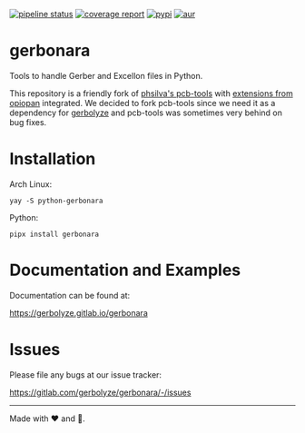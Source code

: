 [![pipeline status](https://gitlab.com/gerbolyze/gerbonara/badges/master/pipeline.svg)](https://gitlab.com/gerbolyze/gerbonara/commits/master)
[![coverage report](https://gitlab.com/gerbolyze/gerbonara/badges/master/coverage.svg)](https://gitlab.com/gerbolyze/gerbonara/commits/master)
[![pypi](https://img.shields.io/pypi/v/gerbonara)](https://pypi.org/project/gerbonara/)
[![aur](https://img.shields.io/aur/version/python-gerbonara)](https://aur.archlinux.org/packages/python-gerbonara/)

# gerbonara

Tools to handle Gerber and Excellon files in Python.

This repository is a friendly fork of [phsilva's pcb-tools](https://github.com/curtacircuitos/pcb-tools) with
[extensions from opiopan](https://github.com/opiopan/pcb-tools-extension) integrated. We decided to fork pcb-tools since
we need it as a dependency for [gerbolyze](https://gitlab.com/gerbolyze/gerbolyze) and pcb-tools was sometimes very
behind on bug fixes.

# Installation

Arch Linux:

```
yay -S python-gerbonara
```

Python:

```
pipx install gerbonara
```

# Documentation and Examples

Documentation can be found at:

https://gerbolyze.gitlab.io/gerbonara

# Issues

Please file any bugs at our issue tracker:

https://gitlab.com/gerbolyze/gerbonara/-/issues

---

Made with ❤️ and 🐍.
